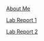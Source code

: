 
[About Me](https://shootingdarts.github.io/cse15l-lab-reports/AboutMe.html)

[Lab Report 1](https://shootingdarts.github.io/cse15l-lab-reports/lab-report-1-week-2.html)

[Lab Report 2]()
